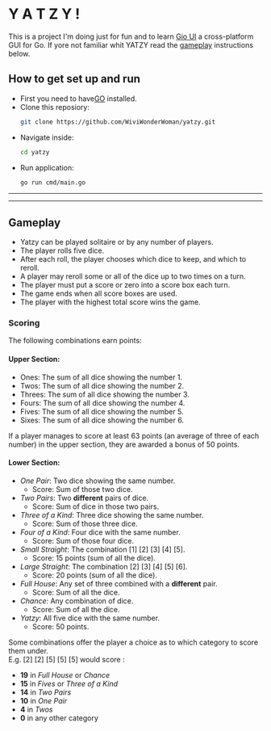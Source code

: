 # Y A T Z Y !
This is a project I'm doing just for fun and to learn [Gio UI](https://gioui.org/) a
cross-platform GUI for Go. If yore not familiar whit YATZY read the [gameplay](#Gameplay) instructions below.

## How to get set up and run
* First you need to have[GO](https://go.dev/doc/install) installed. 
* Clone this reposiory:
    ```bash
    git clone https://github.com/WiviWonderWoman/yatzy.git
    ```
* Navigate inside:
    ```bash
    cd yatzy
    ```
* Run application:
    ```bash
    go run cmd/main.go
    ```
___
___

## Gameplay
* Yatzy can be played solitaire or by any number of players. 
* The player rolls five dice. 
* After each roll, the player chooses which dice to keep, and which to reroll. 
* A player may reroll some or all of the dice up to two times on a turn. 
* The player must put a score or zero into a score box each turn. 
* The game ends when all score boxes are used. 
* The player with the highest total score wins the game.

### Scoring
The following combinations earn points:

#### Upper Section:

* Ones: The sum of all dice showing the number 1.
* Twos: The sum of all dice showing the number 2.
* Threes: The sum of all dice showing the number 3.
* Fours: The sum of all dice showing the number 4.
* Fives: The sum of all dice showing the number 5.
* Sixes: The sum of all dice showing the number 6.

If a player manages to score at least 63 points (an average of three of each number) in the upper section, they are awarded a bonus of 50 points.

#### Lower Section:

* *One Pair*: Two dice showing the same number. 
    * Score: Sum of those two dice.
* *Two Pairs*: Two **different** pairs of dice. 
    * Score: Sum of dice in those two pairs.
* *Three of a Kind*: Three dice showing the same number. 
    * Score: Sum of those three dice.
* *Four of a Kind*: Four dice with the same number. 
    * Score: Sum of those four dice.
* *Small Straight*: The combination [1] [2] [3] [4] [5]. 
    * Score: 15 points (sum of all the dice).
* *Large Straight*: The combination [2] [3] [4] [5] [6]. 
    * Score: 20 points (sum of all the dice).
* *Full House*: Any set of three combined with a **different** pair. 
    * Score: Sum of all the dice.
* *Chance*: Any combination of dice. 
    * Score: Sum of all the dice.
* *Yatzy*: All five dice with the same number. 
    * Score: 50 points.


Some combinations offer the player a choice as to which category to score them under.<br /> E.g. [2] [2] [5] [5] [5] would score :
* **19** in *Full House* or *Chance*
* **15** in *Fives* or *Three of a Kind*
* **14** in *Two Pairs*
* **10** in *One Pair*
* **4** in *Twos*
* **0** in any other category